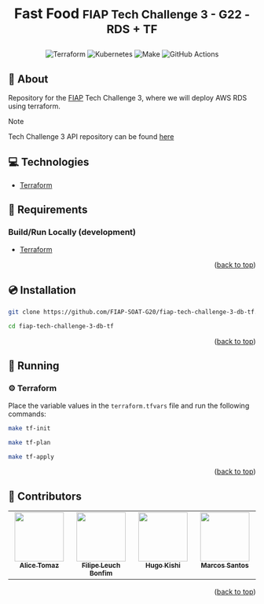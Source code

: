 <a name="readme-top"></a>

# <p align="center"><b>Fast Food</b> <small>FIAP Tech Challenge 3 - G22 - RDS + TF</small></p>

<p align="center">
    <img src="https://img.shields.io/badge/Tools-Terraform-informational?style=flat-square&logo=terraform&color=7B42BC" alt="Terraform" />
    <img src="https://img.shields.io/badge/Tools-Kubernetes-informational?style=flat-square&logo=kubernetes&color=326CE5" alt="Kubernetes" />
    <img src="https://img.shields.io/badge/Tools-Make-informational?style=flat-square&logo=make&color=6D00CC" alt="Make" />
    <img src="https://img.shields.io/badge/Tools-GitHub_Actions-informational?style=flat-square&logo=githubactions&color=222222" alt="GitHub Actions" />
</p>


## 💬 About

Repository for the [FIAP](https://postech.fiap.com.br/) Tech Challenge 3, where we will deploy AWS RDS using terraform.

> [!NOTE]
> Tech Challenge 3 API repository can be found [here](https://github.com/FIAP-SOAT-G20/fiap-tech-challenge-3-api)  

## :computer: Technologies

- [Terraform](https://www.terraform.io/)

## :scroll: Requirements

### Build/Run Locally (development)

- [Terraform](https://www.terraform.io/)


<p align="right">(<a href="#readme-top">back to top</a>)</p>

## :cd: Installation

```sh
git clone https://github.com/FIAP-SOAT-G20/fiap-tech-challenge-3-db-tf.git
```

```sh
cd fiap-tech-challenge-3-db-tf
```

<p align="right">(<a href="#readme-top">back to top</a>)</p>

## :runner: Running

### :gear: Terraform

Place the variable values ​​in the `terraform.tfvars` file and run the following commands:

```bash
make tf-init
```
```bash
make tf-plan
```
```bash
make tf-apply
```

<p align="right">(<a href="#readme-top">back to top</a>)</p>

## :busts_in_silhouette: Contributors

<div align="center">
  <table>
    <tbody>
      <tr>
        <td align="center" valign="top" width="14.28%"><a href="https://github.com/atomaz"><img src="https://github.com/atomaz.png" width="100px;" alt=""/><br /><sub><b>Alice Tomaz</b></sub></a><br />
        <td align="center" valign="top" width="14.28%"><a href="https://github.com/filipe1309"><img src="https://github.com/filipe1309.png" width="100px;" alt=""/><br /><sub><b>Filipe Leuch Bonfim</b></sub></a><br />
        <td align="center" valign="top" width="14.28%"><a href="https://github.com/hugokishi"><img src="https://github.com/hugokishi.png" width="100px;" alt=""/><br /><sub><b>Hugo Kishi</b></sub></a><br />
        <td align="center" valign="top" width="14.28%"><a href="https://github.com/marcos-nsantos"><img src="https://github.com/marcos-nsantos.png" width="100px;" alt=""/><br /><sub><b>Marcos Santos</b></sub></a><br />
      </tr>
    </tbody>
  </table>
</div>

<p align="right">(<a href="#readme-top">back to top</a>)</p>
